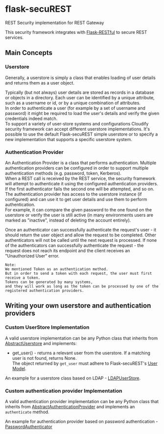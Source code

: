 # flask-secuREST
REST Security implementation for REST Gateway

This security framework integrates with [Flask-RESTful](https://flask-restful.readthedocs.org/en/0.3.2/) to secure REST services.


## Main Concepts

### Userstore
Generally, a userstore is simply a class that enables loading of user details and returns them as a user object.

Typically (but not always) user details are stored as records in a database or objects in a directory. Each user can
be identified by a unique attribute, such as a username or id, or by a unique combination of attributes.<br>
In order to authenticate a user (for example by a set of username and password) it might be required to load the user's
details and verify the given credentials indeed match.<br>
To support a variety of user-store systems and configurations Cloudify security framework can accept different
userstore implementations. It's possible to use the default Flask-secuREST simple userstore or to specify a new
implementation that supports a specific userstore system.


### Authentication Provider
An Authentication Provider is a class that performs authentication. Multiple authentication providers can be configured
in order to support multiple authentication methods (e.g. password, token, Kerberos).<br>
When a REST call is received by the REST service, the security framework will attempt to authenticate it using the
configured authentication providers. If the first authenticator fails the second one will be attempted, and so on.
The authentication provider has access to the userstore instance (if configured) and can use it to get user details and
use them to perform authentication.<br>
For example, it can compare the given password to the one found on the userstore or verify the user is still active
(in many environments users are marked as "inactive", instead of deleting the account entirely).


Once an authenticator can successfully authenticate the request's user - it should return the user object and allow the
request to be completed. Other authenticators will not be called until the next request is processed.
If none of the authenticators can successfully authenticate the request - the request does not reach its endpoint and
the client receives an "Unauthorized User" error.


>
	Note:
	We mentioned Token as an authentication method. 
	But in order to send a token with each request, the user must first receive a token. 
	Tokens can be generated by many systems, 
	and they will work as long as the token can be processed by one of the 
	registered authentication providers.



## Writing your own userstore and authentication providers

### Custom UserStore Implementation

A valid userstore implementation can be any Python class that inherits from
[AbstractUserstore](https://github.com/cloudify-cosmo/flask-securest/blob/readme-file/flask_securest/userstores/abstract_userstore.py#L19) and implements: 

- get_user() - returns a relevant user from the userstore. If a matching user is not found, returns None.<br>
  The object returned by `get_user` must adhere to Flask-secuREST's [User Model](https://github.com/cloudify-cosmo/flask-securest/blob/master/flask_securest/models.py#L41).

>
An example for a userstore class based on LDAP - [LDAPUserStore](https://github.com/cloudify-cosmo/flask-securest/blob/master/flask_securest/userstores/examples/ldap_userstore.py).<br>

### Custom authentication provider Implementation

A valid authentication provider implementation can be any Python class that inherits from
[AbstractAuthenticationProvider](https://github.com/cloudify-cosmo/flask-securest/blob/readme-file/flask_securest/authentication_providers/abstract_authentication_provider.py#L19) and implements an `authenticate` method.

>
An example for authentication provider based on password authentication - [PasswordAuthenticator](https://github.com/cloudify-cosmo/flask-securest/blob/master/flask_securest/authentication_providers/password.py)
